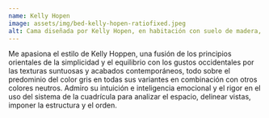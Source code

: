 ```yaml
---
name: Kelly Hopen
image: assets/img/bed-kelly-hopen-ratiofixed.jpeg
alt: Cama diseñada por Kelly Hopen, en habitación con suelo de madera, de fondo un ventanal con vistas a las montañas
---
```

Me apasiona el estilo de Kelly Hoppen, una fusión de los principios orientales de la simplicidad y el equilibrio con los gustos occidentales por las texturas suntuosas y acabados contemporáneos, todo sobre el predominio del color gris en todas sus variantes en combinación con otros colores neutros. Admiro su intuición e inteligencia emocional y el rigor en el uso del sistema de la cuadrícula para analizar el espacio, delinear vistas, imponer la estructura y el orden.